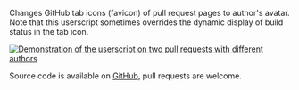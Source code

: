 Changes GitHub tab icons (favicon) of pull request pages to author's avatar.
Note that this userscript sometimes overrides the dynamic display of build
status in the tab icon.

[![Demonstration of the userscript on two pull requests with different authors][Screenshot]][GreasyForkInstall]

Source code is available on [GitHub][GitHubRepo], pull requests are welcome.

[Screenshot]: https://i.imgur.com/E9klZN1.png
[GreasyForkInstall]: https://greasyfork.org/scripts/470905-github-pr-author-avatar-as-tab-icon/code/GitHub:%20PR%20author%20avatar%20as%20tab%20icon.user.js
[GitHubRepo]: https://github.com/rybak/github-pr-avatars-tab-icons
